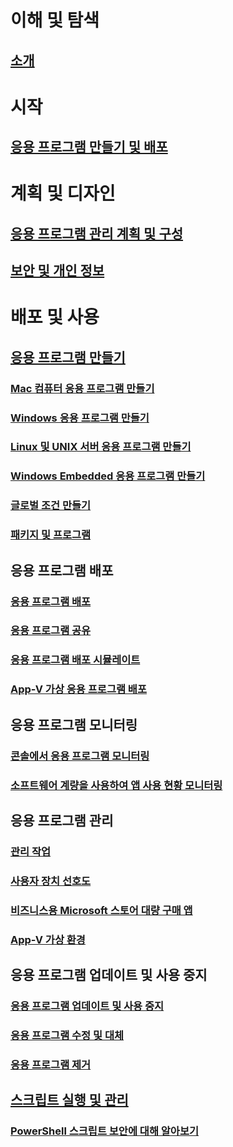 # 이해 및 탐색
## [소개](understand/introduction-to-application-management.md)

# 시작
## [응용 프로그램 만들기 및 배포](get-started/create-and-deploy-an-application.md)

# 계획 및 디자인
## [응용 프로그램 관리 계획 및 구성](plan-design/plan-for-and-configure-application-management.md)
## [보안 및 개인 정보](plan-design/security-and-privacy-for-application-management.md)

# 배포 및 사용

## [응용 프로그램 만들기](deploy-use/create-applications.md)
### [Mac 컴퓨터 응용 프로그램 만들기](get-started/creating-mac-computer-applications.md)
### [Windows 응용 프로그램 만들기](get-started/creating-windows-applications.md)
### [Linux 및 UNIX 서버 응용 프로그램 만들기](get-started/creating-linux-and-unix-server-applications.md)
### [Windows Embedded 응용 프로그램 만들기](get-started/creating-windows-embedded-applications.md)
### [글로벌 조건 만들기](deploy-use/create-global-conditions.md)
### [패키지 및 프로그램](deploy-use/packages-and-programs.md)

## 응용 프로그램 배포
### [응용 프로그램 배포](deploy-use/deploy-applications.md)
### [응용 프로그램 공유](deploy-use/share-applications.md)
### [응용 프로그램 배포 시뮬레이트](deploy-use/simulate-application-deployments.md)
### [App-V 가상 응용 프로그램 배포](get-started/deploying-app-v-virtual-applications.md)

## 응용 프로그램 모니터링
### [콘솔에서 응용 프로그램 모니터링](deploy-use/monitor-applications-from-the-console.md)
### [소프트웨어 계량을 사용하여 앱 사용 현황 모니터링](deploy-use/monitor-app-usage-with-software-metering.md)

## 응용 프로그램 관리
### [관리 작업](deploy-use/management-tasks-applications.md)
### [사용자 장치 선호도](deploy-use/link-users-and-devices-with-user-device-affinity.md)
### [비즈니스용 Microsoft 스토어 대량 구매 앱](deploy-use/manage-apps-from-the-windows-store-for-business.md)
### [App-V 가상 환경](deploy-use/create-app-v-virtual-environments.md)

## 응용 프로그램 업데이트 및 사용 중지
### [응용 프로그램 업데이트 및 사용 중지](deploy-use/update-and-retire-applications.md)
### [응용 프로그램 수정 및 대체](deploy-use/revise-and-supersede-applications.md)
### [응용 프로그램 제거](deploy-use/uninstall-applications.md)

## [스크립트 실행 및 관리](deploy-use/create-deploy-scripts.md)
### [PowerShell 스크립트 보안에 대해 알아보기](deploy-use/learn-script-security.md)
